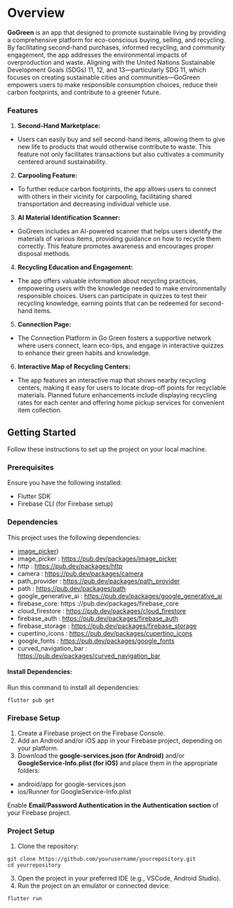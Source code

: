 # Overview
**GoGreen** is an app that designed to promote sustainable living by providing a comprehensive platform for eco-conscious buying, selling, and recycling. By facilitating second-hand purchases, informed recycling, and community engagement, the app addresses the environmental impacts of overproduction and waste. Aligning with the United Nations Sustainable Development Goals (SDGs) 11, 12, and 13—particularly SDG 11, which focuses on creating sustainable cities and communities—GoGreen empowers users to make responsible consumption choices, reduce their carbon footprints, and contribute to a greener future.

### Features
1. **Second-Hand Marketplace:**
* Users can easily buy and sell second-hand items, allowing them to give new life to products that would otherwise contribute to waste. This feature not only facilitates transactions but also cultivates a community centered around sustainability.
2. **Carpooling Feature:**
* To further reduce carbon footprints, the app allows users to connect with others in their vicinity for carpooling, facilitating shared transportation and decreasing individual vehicle use.
3. **AI Material Identification Scanner:**
* GoGreen includes an AI-powered scanner that helps users identify the materials of various items, providing guidance on how to recycle them correctly. This feature promotes awareness and encourages proper disposal methods.
4.  **Recycling Education and Engagement:** 
* The app offers valuable information about recycling practices, empowering users with the knowledge needed to make environmentally responsible choices. Users can participate in quizzes to test their recycling knowledge, earning points that can be redeemed for second-hand items.
5. **Connection Page:**
* The Connection Platform in Go Green fosters a supportive network where users connect, learn eco-tips, and engage in interactive quizzes to enhance their green habits and knowledge.
6. **Interactive Map of Recycling Centers:**
* The app features an interactive map that shows nearby recycling centers, making it easy for users to locate drop-off points for recyclable materials. Planned future enhancements include displaying recycling rates for each center and offering home pickup services for convenient item collection.

## Getting Started
Follow these instructions to set up the project on your local machine.

### Prerequisites
Ensure you have the following installed:
  * Flutter SDK  
  * Firebase CLI (for Firebase setup)

### Dependencies
This project uses the following dependencies:
* [image_picker](https://pub.dev/packages/image_picker))
* image_picker : https://pub.dev/packages/image_picker 
* http : https://pub.dev/packages/http   
* camera : https://pub.dev/packages/camera   
* path_provider : https://pub.dev/packages/path_provider   
* path : https://pub.dev/packages/path  
* google_generative_ai : https://pub.dev/packages/google_generative_ai  
* firebase_core: https ://pub.dev/packages/firebase_core  
* cloud_firestore : https://pub.dev/packages/cloud_firestore  
* firebase_auth : https://pub.dev/packages/firebase_auth  
* firebase_storage : https://pub.dev/packages/firebase_storage  
* cupertino_icons : https://pub.dev/packages/cupertino_icons  
* google_fonts : https://pub.dev/packages/google_fonts  
* curved_navigation_bar : https://pub.dev/packages/curved_navigation_bar

#### Install Dependencies:
Run this command to install all dependencies:   
```
flutter pub get
```
### Firebase Setup
1. Create a Firebase project on the Firebase Console.
2. Add an Android and/or iOS app in your Firebase project, depending on your platform.
3. Download the **google-services.json (for Android)** and/or **GoogleService-Info.plist (for iOS)** and place them in the appropriate folders:
* android/app for google-services.json
* ios/Runner for GoogleService-Info.plist

Enable **Email/Password Authentication in the Authentication section** of your Firebase project.

### Project Setup
1. Clone the repository:
```
git clone https://github.com/yourusername/yourrepository.git
cd yourrepository
```
3. Open the project in your preferred IDE (e.g., VSCode, Android Studio).
4. Run the project on an emulator or connected device:
```
flutter run
```
